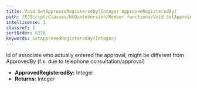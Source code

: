 ```yaml
---
title: Void SetApprovedRegisteredBy(Integer ApprovedRegisteredBy)
path: /EJScript/Classes/NSQuoteVersion/Member functions/Void SetApprovedRegisteredBy(Integer p_0)
intellisense: 1
classref: 1
sortOrder: 6376
keywords: SetApprovedRegisteredBy(Integer)
---
```



Id of associate who actually entered the approval; might be different from ApprovedBy (f.x. due to telephone consultation/approval)



* **ApprovedRegisteredBy:** Integer
* **Returns:** Integer


